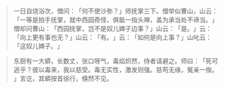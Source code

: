 
> 一日自烧浴次，僧问：​「何不使沙弥？​」师抚掌三下。僧举似曹山，山云：​「一等是拍手抚掌，就中西园奇怪，俱胝一指头禅，盖为承当处不谛当。​」僧却问曹山：​「西园抚掌，岂不是奴儿婢子边事？​」山云：​「是。​」云：​「向上更有事也无？​」山云：​「有。​」云：​「如何是向上事？​」山叱云：​「这奴儿婢子。​」

> 东厨有一大蟒，长数丈，张口呀气，毒焰炽然，侍者请避之。师曰：​「死可逃乎？彼以毒来，我以慈受。毒无实性，激发则强。慈苟无缘，冤亲一揆。​」言讫，其蟒按首徐行，倏然不见。
